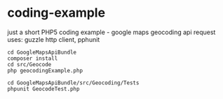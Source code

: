 coding-example
==============

just a short PHP5 coding example - google maps geocoding api request
uses: guzzle http client, pphunit

```shell
cd GoogleMapsApiBundle
composer install
cd src/Geocode
php geocodingExample.php
```

```shell
cd GoogleMapsApiBundle/src/Geocoding/Tests
phpunit GeocodeTest.php
```
